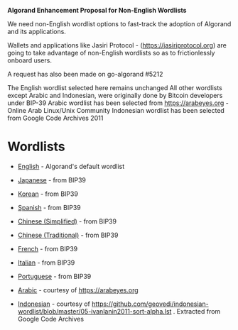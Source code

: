 **Algorand Enhancement Proposal for Non-English Wordlists**

We need non-English wordlist options to fast-track the adoption of Algorand and its applications.

Wallets and applications like Jasiri Protocol - (https://jasiriprotocol.org) are going to take advantage of non-English wordlists so as to frictionlessly onboard users.

A request has also been made on go-algorand #5212

The English wordlist selected here remains unchanged
All other wordlists except Arabic and Indonesian, were originally done by Bitcoin developers under BIP-39
Arabic wordlist has been selected from https://arabeyes.org - Online Arab Linux/Unix Community
Indonesian wordlist has been selected from Google Code Archives 2011

# Wordlists

- [English](english.json) - Algorand's default wordlist

- [Japanese](japanese.json) - from BIP39

- [Korean](korean.json) - from BIP39

- [Spanish](spanish.json) - from BIP39

- [Chinese (Simplified)](chinese_simplified.json) - from BIP39

- [Chinese (Traditional)](chinese_traditional.json) - from BIP39

- [French](french.json) - from BIP39

- [Italian](italian.json) - from BIP39

- [Portuguese](portuguese.json) - from BIP39

- [Arabic](arabic.json) - courtesy of https://arabeyes.org

- [Indonesian](indonesian.json) - courtesy of https://github.com/geovedi/indonesian-wordlist/blob/master/05-ivanlanin2011-sort-alpha.lst . Extracted from Google Code Archives
